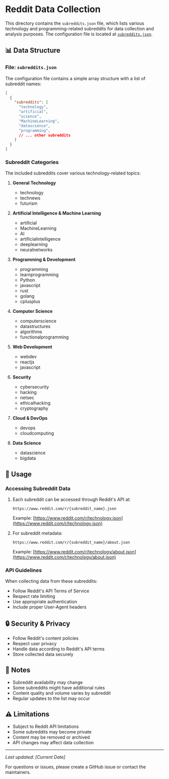 # Reddit Data Collection

This directory contains the `subreddits.json` file, which lists various technology and programming-related subreddits for data collection and analysis purposes. The configuration file is located at [`subreddits.json`](https://github.com/skyrisenexus/datasets/blob/main/data/reddit/subreddits.json).

## 📊 Data Structure

### File: `subreddits.json`

The configuration file contains a simple array structure with a list of subreddit names:

```json
[
  {
    "subreddits": [
      "technology",
      "artificial",
      "science",
      "MachineLearning",
      "datascience",
      "programming",
      // ... other subreddits
    ]
  }
]
```

### Subreddit Categories

The included subreddits cover various technology-related topics:

1. **General Technology**
   - technology
   - technews
   - futurism

2. **Artificial Intelligence & Machine Learning**
   - artificial
   - MachineLearning
   - AI
   - artificialintelligence
   - deeplearning
   - neuralnetworks

3. **Programming & Development**
   - programming
   - learnprogramming
   - Python
   - javascript
   - rust
   - golang
   - cplusplus

4. **Computer Science**
   - computerscience
   - datastructures
   - algorithms
   - functionalprogramming

5. **Web Development**
   - webdev
   - reactjs
   - javascript

6. **Security**
   - cybersecurity
   - hacking
   - netsec
   - ethicalhacking
   - cryptography

7. **Cloud & DevOps**
   - devops
   - cloudcomputing

8. **Data Science**
   - datascience
   - bigdata

## 🚀 Usage

### Accessing Subreddit Data

1. Each subreddit can be accessed through Reddit's API at:
   ```
   https://www.reddit.com/r/{subreddit_name}.json
   ```
   Example: [https://www.reddit.com/r/technology.json](https://www.reddit.com/r/technology.json)

2. For subreddit metadata:
   ```
   https://www.reddit.com/r/{subreddit_name}/about.json
   ```
   Example: [https://www.reddit.com/r/technology/about.json](https://www.reddit.com/r/technology/about.json)

### API Guidelines

When collecting data from these subreddits:
- Follow Reddit's API Terms of Service
- Respect rate limiting
- Use appropriate authentication
- Include proper User-Agent headers

## 🔒 Security & Privacy

- Follow Reddit's content policies
- Respect user privacy
- Handle data according to Reddit's API terms
- Store collected data securely

## 📝 Notes

- Subreddit availability may change
- Some subreddits might have additional rules
- Content quality and volume varies by subreddit
- Regular updates to the list may occur

## ⚠️ Limitations

- Subject to Reddit API limitations
- Some subreddits may become private
- Content may be removed or archived
- API changes may affect data collection

---

*Last updated: [Current Date]*

For questions or issues, please create a GitHub issue or contact the maintainers.